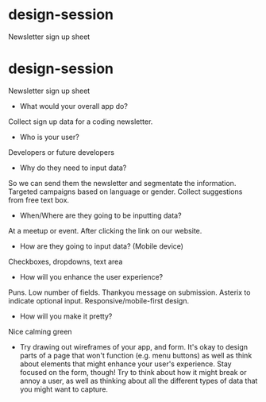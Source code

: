 # design-session
Newsletter sign up sheet
# design-session
Newsletter sign up sheet


* What would your overall app do?

Collect sign up data for a coding newsletter.

* Who is your user?

Developers or future developers

* Why do they need to input data?

So we can send them the newsletter and segmentate the information. Targeted campaigns based on language or gender. Collect suggestions from free text box.

* When/Where are they going to be inputting data?

At a meetup or event. After clicking the link on our website.

* How are they going to input data? (Mobile device)

Checkboxes, dropdowns, text area

* How will you enhance the user experience?

Puns. Low number of fields. Thankyou message on submission. Asterix to indicate optional input. Responsive/mobile-first design.

* How will you make it pretty?

Nice calming green

* Try drawing out wireframes of your app, and form. It's okay to design parts of a page that won't function (e.g. menu buttons) as well as think about elements that might enhance your user's experience. Stay focused on the form, though! Try to think about how it might break or annoy a user, as well as thinking about all the different types of data that you might want to capture.
